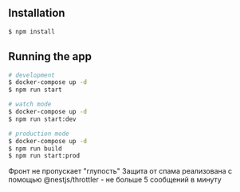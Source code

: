 ## Installation

```bash
$ npm install
```

## Running the app

```bash
# development
$ docker-compose up -d
$ npm run start

# watch mode
$ docker-compose up -d
$ npm run start:dev

# production mode
$ docker-compose up -d
$ npm run build
$ npm run start:prod
```
Фронт не пропускает "глупость"
Защита от спама реализована с помощью @nestjs/throttler - не больше 5 сообщений в минуту
